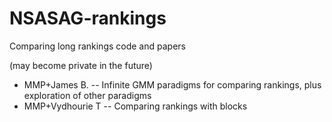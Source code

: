 # NSASAG-rankings
Comparing long rankings code and papers

(may become private in the future)
* MMP+James B. -- Infinite GMM paradigms for comparing rankings, plus exploration of other paradigms
* MMP+Vydhourie T -- Comparing rankings with blocks
